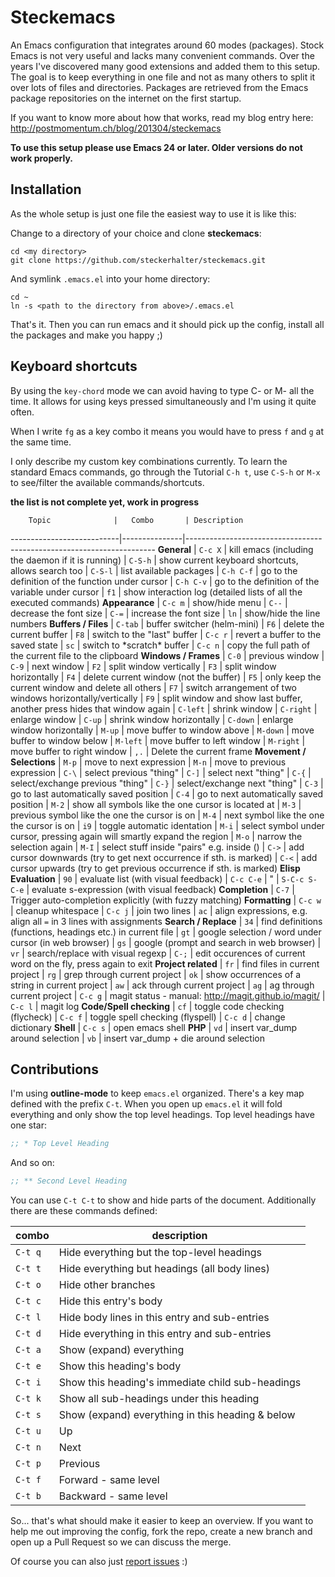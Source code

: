 # Steckemacs

An Emacs configuration that integrates around 60 modes (packages). Stock Emacs is not very useful and lacks many convenient commands. Over the years I've discovered many good extensions and added them to this setup. The goal is to keep everything in one file and not as many others to split it over lots of files and directories. Packages are retrieved from the Emacs package repositories on the internet on the first startup.

If you want to know more about how that works, read my blog entry here:  http://postmomentum.ch/blog/201304/steckemacs

**To use this setup please use Emacs 24 or later. Older versions do not work properly.**

## Installation

As the whole setup is just one file the easiest way to use it is like this:

Change to a directory of your choice and clone **steckemacs**:

    cd <my directory>
    git clone https://github.com/steckerhalter/steckemacs.git

And symlink `.emacs.el` into your home directory:

    cd ~
    ln -s <path to the directory from above>/.emacs.el

That's it. Then you can run emacs and it should pick up the config, install all the packages and make you happy ;)

## Keyboard shortcuts

By using the `key-chord` mode we can avoid having to type C- or M- all the time. It allows for using keys pressed simultaneously and I'm using it quite often.

When I write `fg` as a key combo it means you would have to press `f` and `g` at the same time.

I only describe my custom key combinations currently. To learn the standard Emacs commands, go through the Tutorial `C-h t`, use `C-S-h` or `M-x` to see/filter the available commands/shortcuts.

**the list is not complete yet, work in progress**

        Topic              |   Combo       | Description
---------------------------|---------------|----------------------------------------------------------------------
**General**                | `C-c X`       | kill emacs (including the daemon if it is running)
                           | `C-S-h`       | show current keyboard shortcuts, allows search too
                           | `C-S-l`       | list available packages
                           | `C-h C-f`     | go to the definition of the function under cursor
                           | `C-h C-v`     | go to the definition of the variable under cursor
                           | `f1`          | show interaction log (detailed lists of all the executed commands)
**Appearance**             | `C-c m`       | show/hide menu
                           | `C--`         | decrease the font size
                           | `C-=`         | increase the font size
                           | `ln`          | show/hide the line numbers
**Buffers / Files**        | `C-tab`       | buffer switcher (helm-mini)
                           | `F6`          | delete the current buffer
                           | `F8`          | switch to the "last" buffer
                           | `C-c r`       | revert a buffer to the saved state
                           | `sc`          | switch to \*scratch\* buffer
                           | `C-c n`       | copy the full path of the current file to the clipboard
**Windows / Frames**       | `C-0`         | previous window
                           | `C-9`         | next window
                           | `F2`          | split window vertically
                           | `F3`          | split window horizontally
                           | `F4`          | delete current window (not the buffer)
                           | `F5`          | only keep the current window and delete all others
                           | `F7`          | switch arrangement of two windows horizontally/vertically
                           | `F9`          | split window and show last buffer, another press hides that window again
                           | `C-left`      | shrink window
                           | `C-right`     | enlarge window
                           | `C-up`        | shrink window horizontally
                           | `C-down`      | enlarge window horizontally
                           | `M-up`        | move buffer to window above
                           | `M-down`      | move buffer to window below
                           | `M-left`      | move buffer to left window
                           | `M-right`     | move buffer to right window
                           | `,.`          | Delete the current frame
**Movement / Selections**  | `M-p`         | move to next expression
                           | `M-n`         | move to previous expression
                           | `C-\`         | select previous "thing"
                           | `C-]`         | select next "thing"
                           | `C-{`         | select/exchange previous "thing"
                           | `C-}`         | select/exchange next "thing"
                           | `C-3`         | go to last automatically saved position
                           | `C-4`         | go to next automatically saved  position
                           | `M-2`         | show all symbols like the one cursor is located at
                           | `M-3`         | previous symbol like the one the cursor is on
                           | `M-4`         | next symbol like the one the cursor is on
                           | `i9`          | toggle automatic identation
                           | `M-i`         | select symbol under cursor, pressing again will smartly expand the region
                           | `M-o`         | narrow the selection again
                           | `M-I`         | select stuff inside "pairs" e.g. inside ()
                           | `C->`         | add cursor downwards (try to get next occurrence if sth. is marked)
                           | `C-<`         | add cursor upwards (try to get previous occurrence if sth. is marked)
**Elisp Evaluation**       | `90`          | evaluate list (with visual feedback)
                           | `C-c C-e`     | "
                           | `S-C-c S-C-e` | evaluate s-expression (with visual feedback)
**Completion**             | `C-7`         | Trigger auto-completion explicitly (with fuzzy matching)
**Formatting**             | `C-c w`       | cleanup whitespace
                           | `C-c j`       | join two lines
                           | `ac`          | align expressions, e.g. align all `=` in 3 lines with assignments
**Search / Replace**       | `34`          | find definitions (functions, headings etc.) in current file
                           | `gt`          | google selection / word under cursor (in web browser)
                           | `gs`          | google (prompt and search in web browser)
                           | `vr`          | search/replace with visual regexp
                           | `C-;`         | edit occurences of current word on the fly, press again to exit
**Project related**        | `fr`          | find files in current project
                           | `rg`          | grep through current project
                           | `ok`          | show occurrences of a string in current project
                           | `aw`          | ack through current project
                           | `ag`          | ag through current project
                           | `C-c g`       | magit status - manual: http://magit.github.io/magit/
                           | `C-c l`       | magit log
**Code/Spell checking**    | `cf`          | toggle code checking (flycheck)
                           | `C-c f`       | toggle spell checking (flyspell)
                           | `C-c d`       | change dictionary
**Shell**                  | `C-c s`       | open emacs shell
**PHP**                    | `vd`          | insert var_dump around selection
                           | `vb`          | insert var_dump + die around selection

## Contributions

I'm using **outline-mode** to keep `emacs.el` organized. There's a key map defined with the prefix `C-t`. When you open up `emacs.el` it will fold everything and only show the top level headings. Top level headings have one star:

```lisp
;; * Top Level Heading
```

And so on:

```lisp
;; ** Second Level Heading
```

You can use `C-t C-t` to show and hide parts of the document. Additionally there are these commands defined:

 combo  | description
--------|-------------------------------------------------
`C-t q` | Hide everything but the top-level headings
`C-t t` | Hide everything but headings (all body lines)
`C-t o` | Hide other branches
`C-t c` | Hide this entry's body
`C-t l` | Hide body lines in this entry and sub-entries
`C-t d` | Hide everything in this entry and sub-entries
`C-t a` | Show (expand) everything
`C-t e` | Show this heading's body
`C-t i` | Show this heading's immediate child sub-headings
`C-t k` | Show all sub-headings under this heading
`C-t s` | Show (expand) everything in this heading & below
`C-t u` | Up
`C-t n` | Next
`C-t p` | Previous
`C-t f` | Forward - same level
`C-t b` | Backward - same level

So... that's what should make it easier to keep an overview. If you want to help me out improving the config, fork the repo, create a new branch and open up a Pull Request so we can discuss the merge.

Of course you can also just [report issues](https://github.com/steckerhalter/steckemacs/issues) :)
